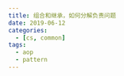 ```yaml
---
title: 组合和继承，如何分解负责问题
date: 2019-06-12
categories:
  - [cs, common]
tags:
  - aop
  - pattern
---
```


